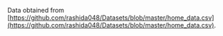 Data obtained from [https://github.com/rashida048/Datasets/blob/master/home_data.csv](https://github.com/rashida048/Datasets/blob/master/home_data.csv).
